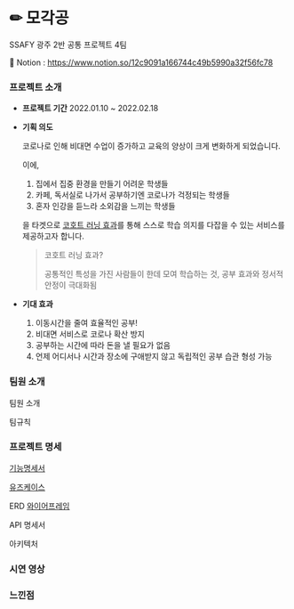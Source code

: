 # ✏ 모각공

SSAFY 광주 2반 공통 프로젝트 4팀

📃 Notion : https://www.notion.so/12c9091a166744c49b5990a32f56fc78



### 프로젝트 소개

- **프로젝트 기간**
  2022.01.10 ~ 2022.02.18

- **기획 의도**

  코로나로 인해 비대면 수업이 증가하고 교육의 양상이 크게 변화하게 되었습니다.

  이에, 

  1. 집에서 집중 환경을 만들기 어려운 학생들
  2. 카페, 독서실로 나가서 공부하기엔 코로나가 걱정되는 학생들
  3. 혼자 인강을 듣느라 소외감을 느끼는 학생들

  을 타겟으로 <u>코호트 러닝 효과</u>를 통해 스스로 학습 의지를 다잡을 수 있는 서비스를 제공하고자 합니다.

  > 코호트 러닝 효과?
  >
  > 공통적인 특성을 가진 사람들이 한데 모여 학습하는 것, 공부 효과와 정서적 안정이 극대화됨

- **기대 효과**

  1. 이동시간을 줄여 효율적인 공부!
  2. 비대면 서비스로 코로나 확산 방지
  3. 공부하는 시간에 따라 돈을 낼 필요가 없음
  4. 언제 어디서나 시간과 장소에 구애받지 않고 독립적인 공부 습관 형성 가능



### 팀원 소개

팀원 소개

팀규칙



### 프로젝트 명세

[기능명세서](https://docs.google.com/spreadsheets/d/18-CeEBBO8wSRqbJIzstc_J5Cyt1iNi4LRHm5akPiwvw/edit?usp=sharing)

[유즈케이스](https://app.diagrams.net/#G1sagDOmQBDiuSQeBHrKMscmzctqgiRLNo)

ERD
[와이어프레임](https://docs.google.com/presentation/d/1yVuQeDnOL--OQ7ABIADai3rTTZEwzWQRAwQoF91Pxrk/edit)

API 명세서

아키텍처





### 시연 영상



### 느낀점


